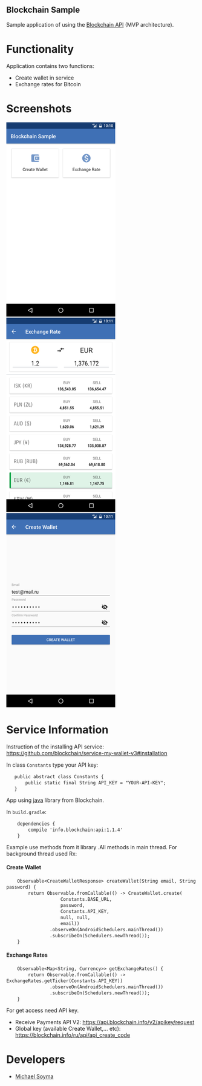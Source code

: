 ## Blockchain Sample

Sample application of using the <a href="https://blockchain.info/api">Blockchain API</a> (MVP architecture).

# Functionality

Application contains two functions: 
* Create wallet in service
* Exchange rates for Bitcoin

# Screenshots
<img src="scrs/2.png" alt="Menu" width="288" height="512">&nbsp;
<img src="scrs/1.png" alt="Exchange Rate" width="288" height="512">&nbsp;
<img src="scrs/3.png" alt="Create Wallet" width="288" height="512">

# Service Information
Instruction of the installing API service: https://github.com/blockchain/service-my-wallet-v3#installation

In class `Constants` type your API key:
``` */
   public abstract class Constants {
       public static final String API_KEY = "YOUR-API-KEY";
   }
```

App using <a href="https://github.com/blockchain/api-v1-client-java">java</a> library from Blockchain.

In `build.gradle`:
```
    dependencies {
        compile 'info.blockchain:api:1.1.4'
    }
```

Example use methods from it library .All methods in main thread. For background thread used Rx:

#### Create Wallet
```
    Observable<CreateWalletResponse> createWallet(String email, String password) {
        return Observable.fromCallable(() -> CreateWallet.create(
                    Constants.BASE_URL,
                    password,
                    Constants.API_KEY,
                    null, null,
                    email))
                .observeOn(AndroidSchedulers.mainThread())
                .subscribeOn(Schedulers.newThread());
    }
```

#### Exchange Rates
```
    Observable<Map<String, Currency>> getExchangeRates() {
        return Observable.fromCallable(() -> ExchangeRates.getTicker(Constants.API_KEY))
                .observeOn(AndroidSchedulers.mainThread())
                .subscribeOn(Schedulers.newThread());
    }
```

For get access need API key.
* Receive Payments API V2: https://api.blockchain.info/v2/apikey/request
* Global key (available Create Wallet,... etc): https://blockchain.info/ru/api/api_create_code

# Developers

* [Michael Soyma](https://github.com/klonaria)
